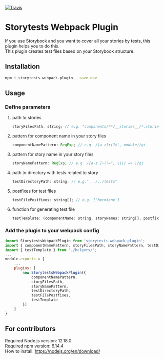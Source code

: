 [![Travis][build-badge]][build]

[build-badge]: https://img.shields.io/travis/yandex/storytests-webpack-plugin/master.png?style=flat-square
[build]: https://travis-ci.org/yandex/storytests-webpack-plugin

# Storytests Webpack Plugin

If you use Storybook and you want to cover all your stories by tests, this plugin helps you to do this.  
This plugin creates test files based on your Storybook structure.

## Installation

```bash
npm i storytests-webpack-plugin --save-dev
```

## Usage

### Define parameters

1. path to stories
   ```js
   storyFilesPath: string; // e.g. "components/**/__stories__/*.stories.tsx"
   ```
2. pattern for component name in your story files
   ```js
   componentNamePattern: RegExp; // e.g. /[a-z]+(?=", module)/gi
   ```
3. pattern for story name in your story files
   ```js
   storyNamePattern: RegExp; // e.g. /[a-z ]+(?=", \(\) => )/gi
   ```
4. path to directory with tests related to story
   ```js
   testDirectoryPath: string; // e.g." ../../tests"
   ```
5. postfixes for test files
   ```js
   testFilePostfixes: string[]; // e.g. ['hermione']
   ```
6. function for generating test file
   ```js
   testTemplate: (componentName: string, storyNames: string[], postfix: string) => string;
   ```

### Add the plugin to your webpack config

```js
import StorytestsWebpackPlugin from 'storytests-webpack-plugin';
import { componentNamePattern, storyFilesPath, storyNamePattern, testDirectoryPath, testFilePostfixes } from './constants/';
import { testTemplate } from './helpers/';
...
module.exports = {
    ...
    plugins: [
        new StorytestsWebpackPlugin({
            componentNamePattern,
            storyFilesPath,
            storyNamePattern,
            testDirectoryPath,
            testFilePostfixes,
            testTemplate
        })
    ]
}
```

## For contributors

Required Node.js version: 12.18.0  
Required npm version: 6.14.4  
How to install: https://nodejs.org/en/download/
